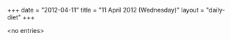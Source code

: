 +++
date = "2012-04-11"
title = "11 April 2012 (Wednesday)"
layout = "daily-diet"
+++

\<no entries\>